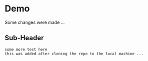 # Demo

Some changes were made ...

## Sub-Header

    some more test here
    this was added after cloning the repo to the local machine ... 
